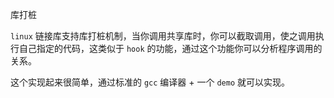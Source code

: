 库打桩

`linux` 链接库支持库打桩机制，当你调用共享库时，你可以截取调用，使之调用执行自己指定的代码，这类似于 `hook` 的功能，通过这个功能你可以分析程序调用的关系。

这个实现起来很简单，通过标准的 `gcc` 编译器 + 一个 `demo` 就可以实现。